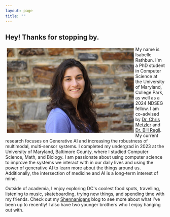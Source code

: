 ```yaml
---
layout: page
title: ""
---
```

## Hey! Thanks for stopping by.

<img src="HD_headshot.JPEG" align="left" width="400px" style="padding:5px;"/>

My name is Isabelle Rathbun. I'm a PhD student in Computer Science at the University of Maryland, College Park, as well as a 2024 NDSEG fellow. I am co-advised by [Dr. Chris Metzler](https://www.cs.umd.edu/people/metzler) and [Dr. Bill Regli](https://isr.umd.edu/clark/faculty/902/William-Regli). My current research focuses on Generative AI and increasing the robustness of multimodal, multi-sensor systems. I completed my undergrad in 2023 at the University of Maryland, Baltimore County, where I studied Computer Science, Math, and Biology. I am passionate about using computer science to improve the systems we interact with in our daily lives and using the power of generative AI to learn more about the things around us. Additionally, the intersection of medicine and AI is a long-term interest of mine. 

Outside of academia, I enjoy exploring DC's coolest food spots, travelling, listening to music, skateboarding, trying new things, and spending time with my friends. Check out my [Shennanigans](https://irathb8949.github.io/shennanigans/) blog to see more about what I've been up to recently! I also have two younger brothers who I enjoy hanging out with.

<br clear="left"/>
